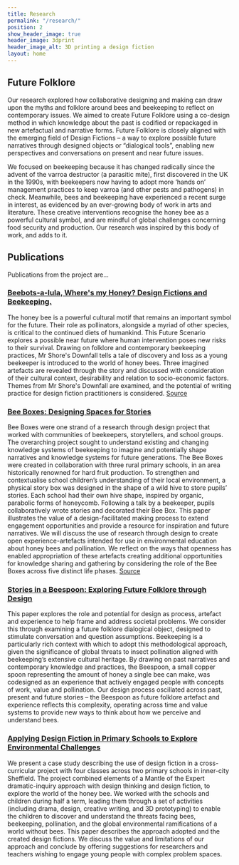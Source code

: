 ```yaml
---
title: Research
permalink: "/research/"
position: 2
show_header_image: true
header_image: 3dprint
header_image_alt: 3D printing a design fiction
layout: home
---
```


## Future Folklore

Our research explored how collaborative designing and making can draw upon the myths and folklore around bees and beekeeping to reflect on contemporary issues. We aimed to create Future Folklore using a co-design method in which knowledge about the past is codified or repackaged in new artefactual and narrative forms. Future Folklore is closely aligned with the emerging field of Design Fictions – a way to explore possible future narratives through designed objects or “dialogical tools”, enabling new perspectives and conversations on present and near future issues.

We focused on beekeeping because it has changed radically since the advent of the varroa destructor (a parasitic mite), first discovered in the UK in the 1990s, with beekeepers now having to adopt more ‘hands on’ management practices to keep varroa (and other pests and pathogens) in check. Meanwhile, bees and beekeeping have experienced a recent surge in interest, as evidenced by an ever-growing body of work in arts and literature. These creative interventions recognise the honey bee as a powerful cultural symbol, and are mindful of global challenges concerning food security and production. Our research was inspired by this body of work, and adds to it.


## Publications
Publications from the project are...

### [Beebots-a-lula, Where's my Honey? Design Fictions and Beekeeping. ](http://dl.acm.org/citation.cfm?doid=2971485.2993924)

The honey bee is a powerful cultural motif that remains an important symbol for the future. Their role as pollinators, alongside a myriad of other species, is critical to the continued diets of humankind. This Future Scenario explores a possible near future where human intervention poses new risks to their survival. Drawing on folklore and contemporary beekeeping practices, Mr Shore's Downfall tells a tale of discovery and loss as a young beekeeper is introduced to the world of honey bees. Three imagined artefacts are revealed through the story and discussed with consideration of their cultural context, desirability and relation to socio-economic factors. Themes from Mr Shore's Downfall are examined, and the potential of writing practice for design fiction practitioners is considered. [Source](https://pure.york.ac.uk/portal/en/publications/beebotsalula-wheres-my-honey(e076cfd1-bd1c-4fa2-aa02-ca36f3eda190).html)

### [Bee Boxes: Designing Spaces for Stories ](https://figshare.com/articles/Bee_Boxes_Designing_Spaces_for_Stories/4747009)
Bee Boxes were one strand of a research through design project that worked with communities of beekeepers, storytellers, and school groups. The overarching project sought to understand existing and changing knowledge systems of beekeeping to imagine and potentially shape narratives and knowledge systems for future generations. The Bee Boxes were created in collaboration with three rural primary schools, in an area historically renowned for hard fruit production. To strengthen and contextualise school children’s understanding of their local environment, a physical story box was designed in the shape of a wild hive to store pupils’ stories. Each school had their own hive shape, inspired by organic, parabolic forms of honeycomb. Following a talk by a beekeeper, pupils collaboratively wrote stories and decorated their Bee Box. This paper illustrates the value of a design-facilitated making process to extend engagement opportunities and provide a resource for inspiration and future narratives. We will discuss the use of research through design to create open experience-artefacts intended for use in environmental education about honey bees and pollination. We reflect on the ways that openness has enabled appropriation of these artefacts creating additional opportunities for knowledge sharing and gathering by considering the role of the Bee Boxes across five distinct life phases. [Source](https://pure.york.ac.uk/portal/en/publications/bee-boxes-designing-spaces-for-stories(592faaed-c8d3-466b-98b0-350696ee45d0).html)

### [Stories in a Beespoon: Exploring Future Folklore through Design](https://www.drs2016.org/503)

This paper explores the role and potential for design as process, artefact and experience to help frame and address societal problems. We consider this through examining a future folklore dialogical object, designed to stimulate conversation and question assumptions. Beekeeping is a particularly rich context with which to adopt this methodological approach, given the significance of global threats to insect pollination aligned with beekeeping’s extensive cultural heritage. By drawing on past narratives and contemporary knowledge and practices, the Beespoon, a small copper spoon representing the amount of honey a single bee can make, was codesigned as an experience that actively engaged people with concepts of work, value and pollination. Our design process oscillated across past, present and future stories – the Beespoon as future folklore artefact and experience reflects this complexity, operating across time and value systems to provide new ways to think about how we perceive and understand bees.


### [Applying Design Fiction in Primary Schools to Explore Environmental Challenges](https://www.tandfonline.com/doi/pdf/10.1080/14606925.2019.1594972)

We present  a  case  study  describing  the  use  of  design fiction  in  a cross-curricular  project  with  four  classes  across  two  primary  schools  in  inner-city Sheffield.  The  project  combined  elements  of  a  Mantle  of  the  Expert  dramatic-inquiry approach with design thinking and design fiction, to explore the world of the honey  bee. We  worked  with  the  schools  and  children during half  a  term,  leading them  through  a  set  of  activities  (including  drama,  design,  creative  writing,  and  3D prototyping)  to  enable  the  children  to  discover  and  understand  the  threats  facing bees,  beekeeping,  pollination,  and  the  global  environmental  ramifications  of  a world  without  bees.  This  paper  describes  the  approach  adopted  and  the  created design fictions. We discuss the value and limitations of our approach and conclude by  offering  suggestions  for  researchers  and  teachers  wishing  to  engage  young people with complex problem spaces.